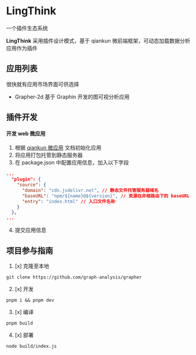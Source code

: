 # LingThink

一个插件生态系统

**LingThink** 采用插件设计模式，基于 qiankun 微前端框架，可动态加载数据分析应用作为插件

## 应用列表

很快就有应用市场界面可供选择

- Grapher-2d 基于 Graphin 开发的图可视分析应用

## 插件开发

#### 开发 web 微应用

1. 根据 [qiankun 微应用](https://qiankun.umijs.org/zh) 文档初始化应用
2. 将应用打包托管到静态服务器
3. 在 package.json 中配置应用信息，加入以下字段

```json
...
  "plugin": {
    "source": {
      "domain": "cdn.jsdelivr.net", // 静态文件托管服务器域名
      "baseURL": "npm/${name}@${version}", // 资源在非根路由下的 baseURL
      "entry": "index.html" // 入口文件名称
    }
  },
...
```

4. 提交应用信息

## 项目参与指南

1. [x] 克隆至本地

`git clone https://github.com/graph-analysis/grapher`

2. [x] 开发

`pnpm i && pnpm dev`

3. [x] 编译

`pnpm build`

4. [x] 部署

`node build/index.js`
